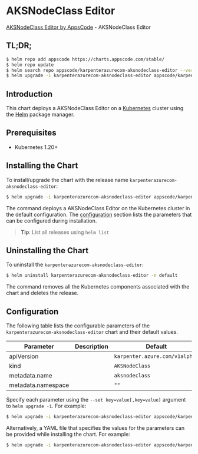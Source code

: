# AKSNodeClass Editor

[AKSNodeClass Editor by AppsCode](https://appscode.com) - AKSNodeClass Editor

## TL;DR;

```bash
$ helm repo add appscode https://charts.appscode.com/stable/
$ helm repo update
$ helm search repo appscode/karpenterazurecom-aksnodeclass-editor --version=v0.26.0
$ helm upgrade -i karpenterazurecom-aksnodeclass-editor appscode/karpenterazurecom-aksnodeclass-editor -n default --create-namespace --version=v0.26.0
```

## Introduction

This chart deploys a AKSNodeClass Editor on a [Kubernetes](http://kubernetes.io) cluster using the [Helm](https://helm.sh) package manager.

## Prerequisites

- Kubernetes 1.20+

## Installing the Chart

To install/upgrade the chart with the release name `karpenterazurecom-aksnodeclass-editor`:

```bash
$ helm upgrade -i karpenterazurecom-aksnodeclass-editor appscode/karpenterazurecom-aksnodeclass-editor -n default --create-namespace --version=v0.26.0
```

The command deploys a AKSNodeClass Editor on the Kubernetes cluster in the default configuration. The [configuration](#configuration) section lists the parameters that can be configured during installation.

> **Tip**: List all releases using `helm list`

## Uninstalling the Chart

To uninstall the `karpenterazurecom-aksnodeclass-editor`:

```bash
$ helm uninstall karpenterazurecom-aksnodeclass-editor -n default
```

The command removes all the Kubernetes components associated with the chart and deletes the release.

## Configuration

The following table lists the configurable parameters of the `karpenterazurecom-aksnodeclass-editor` chart and their default values.

|     Parameter      | Description |                  Default                  |
|--------------------|-------------|-------------------------------------------|
| apiVersion         |             | <code>karpenter.azure.com/v1alpha2</code> |
| kind               |             | <code>AKSNodeClass</code>                 |
| metadata.name      |             | <code>aksnodeclass</code>                 |
| metadata.namespace |             | <code>""</code>                           |


Specify each parameter using the `--set key=value[,key=value]` argument to `helm upgrade -i`. For example:

```bash
$ helm upgrade -i karpenterazurecom-aksnodeclass-editor appscode/karpenterazurecom-aksnodeclass-editor -n default --create-namespace --version=v0.26.0 --set apiVersion=karpenter.azure.com/v1alpha2
```

Alternatively, a YAML file that specifies the values for the parameters can be provided while
installing the chart. For example:

```bash
$ helm upgrade -i karpenterazurecom-aksnodeclass-editor appscode/karpenterazurecom-aksnodeclass-editor -n default --create-namespace --version=v0.26.0 --values values.yaml
```
